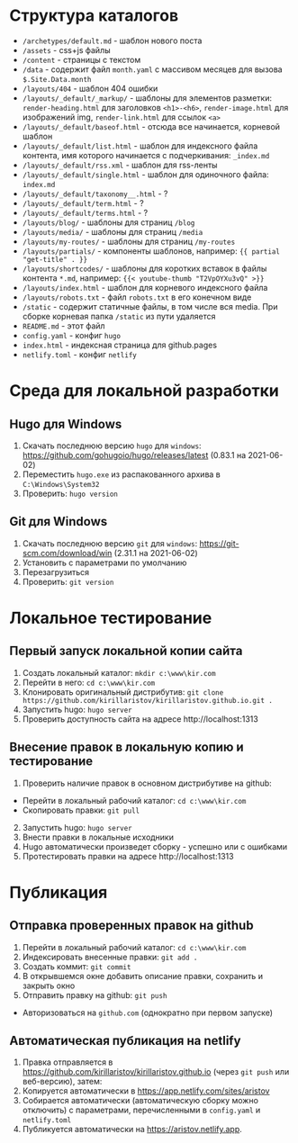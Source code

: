 # Структура каталогов

* `/archetypes/default.md` - шаблон нового поста
* `/assets` - сss+js файлы
* `/content` - страницы с текстом
* `/data` - содержит файл `month.yaml` с массивом месяцев для вызова `$.Site.Data.month`
* `/layouts/404` - шаблон 404 ошибки
 * `/layouts/_default/_markup/` - шаблоны для элементов разметки: `render-heading.html` для заголовков `<h1>-<h6>`, `render-image.html` для изображений img, `render-link.html` для ссылок `<a>`
 * `/layouts/_default/baseof.html` - отсюда все начинается, корневой шаблон
 * `/layouts/_default/list.html` - шаблон для индексного файла контента, имя которого начинается с подчеркивания: `_index.md`
* `/layouts/_default/rss.xml` - шаблон для rss-ленты
* `/layouts/_default/single.html` - шаблон для одиночного файла: `index.md`
* `/layouts/_default/taxonomy__.html` - ?
* `/layouts/_default/term.html` - ?
* `/layouts/_default/terms.html` - ?
* `/layouts/blog/` - шаблоны для страниц `/blog`
* `/layouts/media/` - шаблоны для страниц `/media`
* `/layouts/my-routes/` - шаблоны для страниц `/my-routes`
* `/layouts/partials/` - компоненты шаблонов, например: `{{ partial "get-title" . }}`
* `/layouts/shortcodes/` - шаблоны для коротких вставок в файлы контента `*.md`, например: `{{< youtube-thumb "T2VpOYXu3vQ" >}}`
* `/layouts/index.html` - шаблон для корневого индексного файла
* `/layouts/robots.txt` - файл `robots.txt` в его конечном виде
* `/static` - содержит статичные файлы, в том числе вся media. При сборке корневая папка `/static` из пути удаляется
* `README.md` - этот файл
* `config.yaml` - конфиг `hugo`
* `index.html` - индексная страница для github.pages
* `netlify.toml` - конфиг `netlify`


# Среда для локальной разработки

## Hugo для Windows

1. Скачать последнюю версию `hugo` для `windows`: https://github.com/gohugoio/hugo/releases/latest (0.83.1 на 2021-06-02)
2. Переместить `hugo.exe` из распакованного архива в `C:\Windows\System32`
3. Проверить: `hugo version`

## Git для Windows

1. Скачать последнюю версию `git` для `windows`: https://git-scm.com/download/win (2.31.1 на 2021-06-02)
2. Установить с параметрами по умолчанию
3. Перезагрузиться
4. Проверить: `git version`


# Локальное тестирование

## Первый запуск локальной копии сайта

1. Создать локальный каталог: `mkdir c:\www\kir.com`
2. Перейти в него: `cd c:\www\kir.com`
3. Клонировать оригинальный дистрибутив: `git clone https://github.com/kirillaristov/kirillaristov.github.io.git .`
4. Запустить hugo: `hugo server`
5. Проверить доступность сайта на адресе http://localhost:1313

## Внесение правок в локальную копию и тестирование

1. Проверить наличие правок в основном дистрибутиве на github:
  * Перейти в локальный рабочий каталог: `cd c:\www\kir.com`
  * Скопировать правки: `git pull`
2. Запустить hugo: `hugo server`
3. Внести правки в локальные исходники
4. Hugo автоматически произведет сборку - успешно или с ошибками
5. Протестировать правки на адресе http://localhost:1313


#  Публикация

## Отправка проверенных правок на github

1. Перейти в локальный рабочий каталог: `cd c:\www\kir.com`
2. Индексировать внесенные правки: `git add .`
3. Создать коммит: `git commit`
4. В открывшемся окне добавить описание правки, сохранить и закрыть окно
5. Отправить правку на github: `git push`
* Авторизоваться на `github.com` (однократно при первом запуске)

## Автоматическая публикация на netlify

1. Правка отправляется в https://github.com/kirillaristov/kirillaristov.github.io (через `git push` или веб-версию), затем:
2. Копируется автоматически в https://app.netlify.com/sites/aristov
3. Собирается автоматически (автоматическую сборку можно отключить) с параметрами, перечисленными в `config.yaml` и `netlify.toml`
4. Публикуется автоматически на https://aristov.netlify.app.
